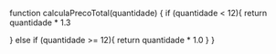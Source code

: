 function calculaPrecoTotal(quantidade) {
   if (quantidade < 12){
  return quantidade * 1.3
  
   } else if (quantidade >= 12){
return quantidade * 1.0
  }
}
